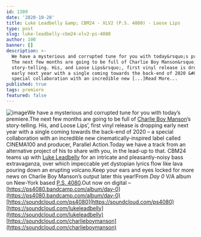 ```yaml
---
id: 1309
date: '2020-10-28'
title: Luke Leadbelly &amp; CBM24 - XLV2 (P.S. 4080) - Loose Lips
type: post
slug: luke-leadbelly-cbm24-xlv2-ps-4080
author: 100
banner: []
description: >-
  We have a mysterious and corrupted tune for you with today&rsquo;s premiere.
  The next few months are going to be full of Charlie Boy Manson&rsquo;s
  story-telling. His, and Loose Lips&rsquo;, first vinyl release is dropping
  early next year with a single coming towards the back-end of 2020 &#8211; a
  special collaboration with an incredible new [...]Read More...
published: true
tags: premiere
featured: false
---
```

![image](../undefined)We have a mysterious and corrupted tune for you with today’s premiere.The next few months are going to be full of [Charlie Boy Manson](https://www.facebook.com/charlieboymansonswms/)’s story-telling. His, and Loose Lips’, first vinyl release is dropping early next year with a single coming towards the back-end of 2020 – a special collaboration with an incredible new cinematically-inspired label called CINEMA100 and producer, Parallel Action.Today we have a track from an alternative project of his to share with you, in the lead-up to that. CBM24 teams up with [Luke Leadbelly](https://www.discogs.com/artist/6304367-Luke-Leadbelly) for an intricate and pleasantly-noisy bass extravaganza, over which impeccable yet dystopian lyrics flow like lava pouring down an erupting volcano.Keep your ears and eyes locked for more news on Charlie Boy Manson’s output later this year!From _Day 0_ V/A album on New-York based [P.S. 4080](https://ps4080.bandcamp.com/).Out now on digital – [https://ps4080.bandcamp.com/album/day-0](https://ps4080.bandcamp.com/album/day-0)[https://soundcloud.com/ps4080](https://soundcloud.com/ps4080)  
[https://soundcloud.com/lukeleadbelly](https://soundcloud.com/lukeleadbelly)  
[https://soundcloud.com/charlieboymanson](https://soundcloud.com/charlieboymanson)
